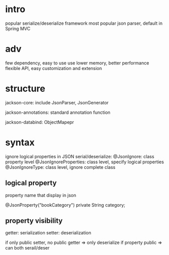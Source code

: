 # intro
popular serialize/deserialize framework
most popular json parser, default in Spring MVC

# adv
few dependency, easy to use
use lower memory, better performance
flexible API, easy customization and extension

# structure
jackson-core: 
include JsonParser, JsonGenerator

jackson-annotations:
standard annotation function

jackson-databind:
ObjectMapepr 

# syntax

ignore logical properties in JSON serial/deserialize:
@JsonIgnore: class property level
@JsonIgnoreProperties: class level, specify logical properties
@JsonIgnoreType: class level, ignore complete class

## logical property
property name that display in json

@JsonProperty("bookCategory")
private String category;

## property visibility
getter: serialization
setter: deserialization

if only public setter, no public getter => only deserialize
if property public => can both serail/deser
























